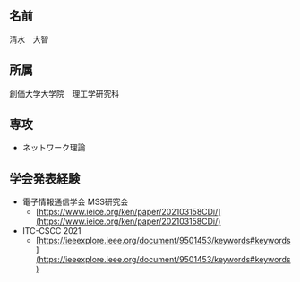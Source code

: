 ## 名前

清水　大智

## 所属

創価大学大学院　理工学研究科

## 専攻

- ネットワーク理論

## 学会発表経験

- 電子情報通信学会 MSS研究会
    - [https://www.ieice.org/ken/paper/202103158CDi/](https://www.ieice.org/ken/paper/202103158CDi/)
- ITC-CSCC 2021
    - [https://ieeexplore.ieee.org/document/9501453/keywords#keywords](https://ieeexplore.ieee.org/document/9501453/keywords#keywords)
